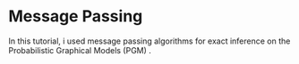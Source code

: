 # Message Passing
In this tutorial,  i used message passing algorithms for exact inference on
the Probabilistic Graphical Models (PGM) .